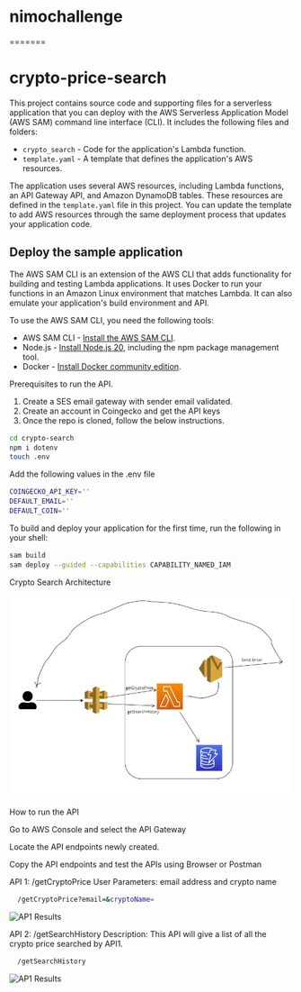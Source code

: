 
# nimochallenge
=======
# crypto-price-search

This project contains source code and supporting files for a serverless application that you can deploy with the AWS Serverless Application Model (AWS SAM) command line interface (CLI). It includes the following files and folders:

- `crypto_search` - Code for the application's Lambda function.
- `template.yaml` - A template that defines the application's AWS resources.

The application uses several AWS resources, including Lambda functions, an API Gateway API, and Amazon DynamoDB tables. These resources are defined in the `template.yaml` file in this project. You can update the template to add AWS resources through the same deployment process that updates your application code.


## Deploy the sample application

The AWS SAM CLI is an extension of the AWS CLI that adds functionality for building and testing Lambda applications. It uses Docker to run your functions in an Amazon Linux environment that matches Lambda. It can also emulate your application's build environment and API.

To use the AWS SAM CLI, you need the following tools:

* AWS SAM CLI - [Install the AWS SAM CLI](https://docs.aws.amazon.com/serverless-application-model/latest/developerguide/serverless-sam-cli-install.html).
* Node.js - [Install Node.js 20](https://nodejs.org/en/), including the npm package management tool.
* Docker - [Install Docker community edition](https://hub.docker.com/search/?type=edition&offering=community).

Prerequisites to run the API. 

1. Create a SES email gateway with sender email validated. 
2. Create an account in Coingecko and get the API keys
3. Once the repo is cloned, follow the below instructions.

```bash
cd crypto-search
npm i dotenv
touch .env
```

Add the following values in the .env file

```bash
COINGECKO_API_KEY=''
DEFAULT_EMAIL=''
DEFAULT_COIN=''
```

To build and deploy your application for the first time, run the following in your shell:

```bash
sam build
sam deploy --guided --capabilities CAPABILITY_NAMED_IAM
```

Crypto Search Architecture

![Architecture Diagram](images/architecture.jpg)

How to run the API

Go to AWS Console and select the API Gateway 

Locate the API endpoints newly created.

Copy the API endpoints and test the APIs using Browser or Postman

API 1: /getCryptoPrice
User Parameters: email address and crypto name

```bash
  /getCryptoPrice?email=&cryptoName=
````

![AP1 Results](images/API1.jpg)

API 2: /getSearchHistory
Description: This API will give a list of all the crypto price searched by API1.


```bash
  /getSearchHistory
````

![AP1 Results](images/API2.jpg)


